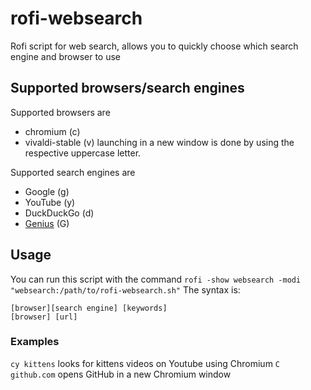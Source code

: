 # rofi-websearch
Rofi script for web search, allows you to quickly choose which search engine and browser to use

## Supported browsers/search engines
Supported browsers are
* chromium (c)
* vivaldi-stable (v)
launching in a new window is done by using the respective uppercase letter.

Supported search engines are
* Google (g)
* YouTube (y)
* DuckDuckGo (d)
* [Genius](genius.com) (G)

## Usage
You can run this script with the command `rofi -show websearch -modi "websearch:/path/to/rofi-websearch.sh"`
The syntax is:
```
[browser][search engine] [keywords]
[browser] [url]
```
### Examples
`cy kittens` looks for kittens videos on Youtube using Chromium
`C github.com` opens GitHub in a new Chromium window
